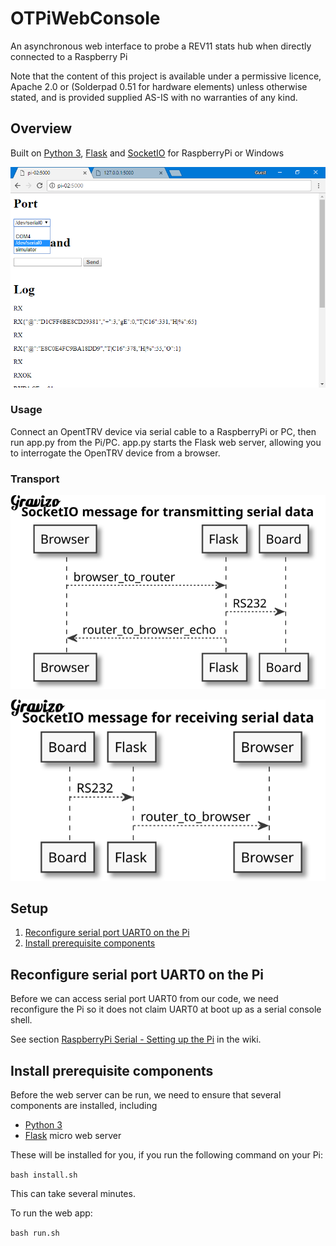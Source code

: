# OTPiWebConsole

An asynchronous web interface to probe a REV11 stats hub when directly connected to a Raspberry Pi

Note that the content of this project is available under a permissive licence, Apache 2.0 or (Solderpad 0.51 for hardware elements) unless otherwise stated, and is provided supplied AS-IS with no warranties of any kind.

## Overview

Built on [Python 3](https://www.python.org/download/releases/3.0/), [Flask](http://flask.pocoo.org/) and [SocketIO](https://socket.io/) for RaspberryPi or Windows

![screenshot](screenshot.png)

### Usage

Connect an OpentTRV device via serial cable to a RaspberryPi or PC, then run app.py from the Pi/PC.  app.py starts the Flask web server, allowing you to interrogate the OpenTRV device from a browser.

### Transport

![Alt text](transmit.svg)

![Alt text](receive.svg)

## Setup

1. [Reconfigure serial port UART0 on the Pi](#reconfigure-serial-port-uart0-on-the-pi)
2. [Install prerequisite components](#Install-prerequisite-components)

## Reconfigure serial port UART0 on the Pi

Before we can access serial port UART0 from our code, we need reconfigure the Pi so it does not claim UART0 at boot up as a serial console shell.

See section [RaspberryPi Serial - Setting up the Pi](https://github.com/opentrv/OTWiki/wiki/RaspberryPi-Serial#setting-up-the-pi) in the wiki.

## Install prerequisite components

Before the web server can be run, we need to ensure that several components are installed, including

* [Python 3](https://www.python.org/download/releases/3.0/)
* [Flask](http://flask.pocoo.org/) micro web server

These will be installed for you, if you run the following command on your Pi:

`bash install.sh`

This can take several minutes.

To run the web app:

`bash run.sh`
